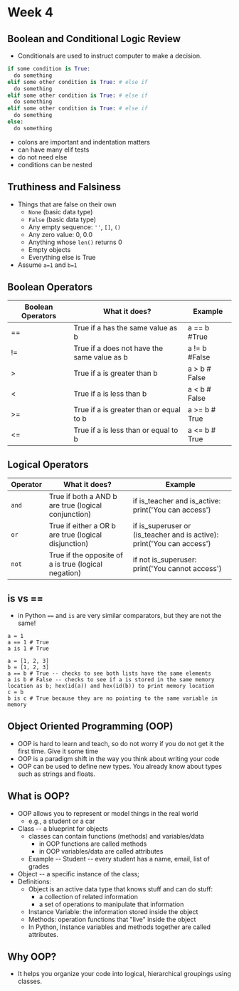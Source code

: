 # Week 4

## Boolean and Conditional Logic Review
  - Conditionals are used to instruct computer to make a decision. 
  ```Python
  if some condition is True:
    do something
  elif some other condition is True: # else if 
    do something
  elif some other condition is True: # else if 
    do something
  elif some other condition is True: # else if 
    do something
  else:
    do something 
  ```
  - colons are important and indentation matters
  - can have many elif tests
  - do not need else
  - conditions can be nested
  ## Truthiness and Falsiness 
  - Things that are false on their own
    - `None` (basic data type)
    - `False` (basic data type)
    - Any empty sequence: `''`, `[]`, `()`
    - Any zero value: 0, 0.0
    - Anything whose `len()` returns 0
    - Empty objects
    - Everything else is True 
  - Assume `a=1` and `b=1`

## Boolean Operators
  | Boolean Operators | What it does?                                | Example       |
|----|---------------------------------------------|---------------|
| == | True if a has the same value as b           | a == b #True  |
| != | True if a does not have the same value as b | a != b #False |
| >  | True if a is greater than b                 | a > b # False |
| <  | True if a is less than b                    | a < b # False |
| >= | True if a is greater than or equal to b     | a >= b # True |
| <= | True if a is less than or equal to b        | a <= b # True |

## Logical Operators

| Operator | What it does?                                        | Example                                                                   |
|----------|------------------------------------------------------|---------------------------------------------------------------------------|
| `and`    | True if both a AND b are true (logical conjunction)  | if is_teacher and is_active:   print('You can access')                    |
| `or`     | True if either a OR b are true (logical disjunction) | if is_superuser or (is_teacher and is active):    print('You can access') |
| `not`    | True if the opposite of a is true (logical negation) | if not is_superuser:   print('You cannot access')    

## is vs ==
- in Python `==` and `is` are very similar comparators, but they are not the same!
```
a = 1
a == 1 # True
a is 1 # True
```

```
a = [1, 2, 3]
b = [1, 2, 3]
a == b # True -- checks to see both lists have the same elements
a is b # False -- checks to see if a is stored in the same memory location as b; hex(id(a)) and hex(id(b)) to print memory location   
c = b
b is c # True because they are no pointing to the same variable in memory
```


## Object Oriented Programming (OOP)
  - OOP is hard to learn and teach, so do not worry if you do not get it the first time. Give it some time
  - OOP is a paradigm shift in the way you think about writing your code
  - OOP can be used to define new types. You already know about types such as strings and floats. 

## What is OOP?
  - OOP allows you to represent or model things in the real world
    - e.g., a student or a car 
  - Class -- a blueprint for objects
    - classes can contain functions (methods) and variables/data 
      - in OOP functions are called methods
      - in OOP variables/data are called attributes
    - Example -- Student -- every student has a name, email, list of grades
  - Object -- a specific instance of the class; 
  - Definitions:
    - Object is an active data type that knows stuff and can do stuff:
      - a collection of related information
      - a set of operations to manipulate that information 
    - Instance Variable: the information stored inside the object 
    - Methods: operation functions that "live" inside the object 
    - In Python, Instance variables and methods together are called attributes. 

## Why OOP?
  - It helps you organize your code into logical, hierarchical groupings using classes. 
